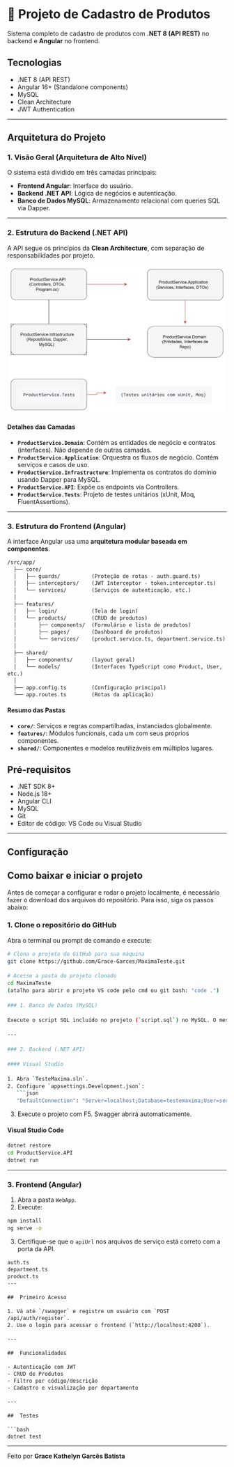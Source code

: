 
# 🛒 Projeto de Cadastro de Produtos

Sistema completo de cadastro de produtos com **.NET 8 (API REST)** no backend e **Angular** no frontend.


##  Tecnologias

- .NET 8 (API REST)
- Angular 16+ (Standalone components)
- MySQL
- Clean Architecture
- JWT Authentication

---

##  Arquitetura do Projeto

### 1. Visão Geral (Arquitetura de Alto Nível)

O sistema está dividido em três camadas principais:

- **Frontend Angular**: Interface do usuário.
- **Backend .NET API**: Lógica de negócios e autenticação.
- **Banco de Dados MySQL**: Armazenamento relacional com queries SQL via Dapper.

---

### 2. Estrutura do Backend (.NET API)

A API segue os princípios da **Clean Architecture**, com separação de responsabilidades por projeto.


![Diagrama Arquitetural](./Diagrama.png)


####  Detalhes das Camadas

- **`ProductService.Domain`**: Contém as entidades de negócio e contratos (interfaces). Não depende de outras camadas.
- **`ProductService.Application`**: Orquestra os fluxos de negócio. Contém serviços e casos de uso.
- **`ProductService.Infrastructure`**: Implementa os contratos do domínio usando Dapper para MySQL.
- **`ProductService.API`**: Expõe os endpoints via Controllers.
- **`ProductService.Tests`**: Projeto de testes unitários (xUnit, Moq, FluentAssertions).

---

### 3. Estrutura do Frontend (Angular)

A interface Angular usa uma **arquitetura modular baseada em componentes**.

```
/src/app/
  ├── core/
  │   ├── guards/          (Proteção de rotas - auth.guard.ts)
  │   ├── interceptors/    (JWT Interceptor - token.interceptor.ts)
  │   └── services/        (Serviços de autenticação, etc.)
  │
  ├── features/
  │   ├── login/           (Tela de login)
  │   └── products/        (CRUD de produtos)
  │       ├── components/  (Formulário e lista de produtos)
  │       ├── pages/       (Dashboard de produtos)
  │       └── services/    (product.service.ts, department.service.ts)
  │
  ├── shared/
  │   ├── components/      (layout geral)
  │   └── models/          (Interfaces TypeScript como Product, User, etc.)
  │
  ├── app.config.ts        (Configuração principal)
  └── app.routes.ts        (Rotas da aplicação)
```

####  Resumo das Pastas

- **`core/`**: Serviços e regras compartilhadas, instanciados globalmente.
- **`features/`**: Módulos funcionais, cada um com seus próprios componentes.
- **`shared/`**: Componentes e modelos reutilizáveis em múltiplos lugares.

##  Pré-requisitos

- .NET SDK 8+
- Node.js 18+
- Angular CLI
- MySQL
- Git
- Editor de código: VS Code ou Visual Studio

---

##  Configuração

##  Como baixar e iniciar o projeto

Antes de começar a configurar e rodar o projeto localmente, é necessário fazer o download dos arquivos do repositório. Para isso, siga os passos abaixo:

###  1. Clone o repositório do GitHub

Abra o terminal ou prompt de comando e execute:

```bash
# Clona o projeto do GitHub para sua máquina
git clone https://github.com/Grace-Garces/MaximaTeste.git

# Acesse a pasta do projeto clonado 
cd MaximaTeste
(atalho para abrir o projeto VS code pelo cmd ou git bash: "code .")

### 1. Banco de Dados (MySQL)

Execute o script SQL incluído no projeto (`script.sql`) no MySQL. O mesmo irá não só criar o banco, mas também as tabelas necessárias.

---

### 2. Backend (.NET API)

#### Visual Studio

1. Abra `TesteMaxima.sln`.
2. Configure `appsettings.Development.json`:
   ```json
   "DefaultConnection": "Server=localhost;Database=testemaxima;User=seuUser;Password=senha;",
   ```
3. Execute o projeto com F5. Swagger abrirá automaticamente.

#### Visual Studio Code

```bash
dotnet restore
cd ProductService.API
dotnet run
```

---

### 3. Frontend (Angular)

1. Abra a pasta `WebApp`.
2. Execute:

```bash
npm install
ng serve -o
```

3. Certifique-se que o `apiUrl` nos arquivos de serviço está correto com a porta da API.
``` Arquivos:
auth.ts
department.ts
product.ts
---

##  Primeiro Acesso

1. Vá até `/swagger` e registre um usuário com `POST /api/auth/register`.
2. Use o login para acessar o frontend (`http://localhost:4200`).

---

##  Funcionalidades

- Autenticação com JWT
- CRUD de Produtos
- Filtro por código/descrição
- Cadastro e visualização por departamento

---

##  Testes

```bash
dotnet test
```

---


Feito por **Grace Kathelyn Garcês Batista** 
